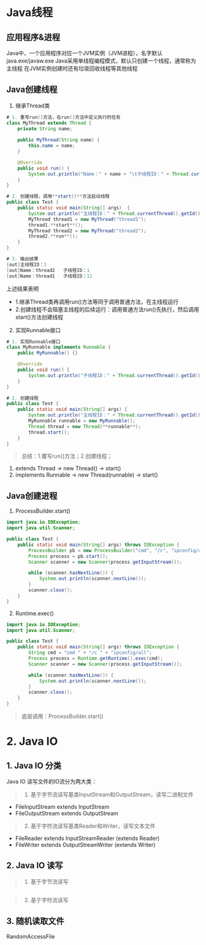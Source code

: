 # Java线程

## 应用程序&进程
Java中，一个应用程序对应一个JVM实例（JVM进程），名字默认java.exe/javaw.exe
Java采用单线程编程模式，默认只创建一个线程，通常称为主线程
在JVM实例创建时还有垃圾回收线程等其他线程

## Java创建线程
1. 继承Thread类
```java
# 1. 重写run()方法，在run()方法中定义执行的任务
class MyThread extends Thread {
    private String name;
    
    public MyThread(String name) {
        this.name = name;
    }

    @Override
    public void run() {
        System.out.println("Name：" + name + "\t子线程ID：" + Thread.currentThread().getId());
    }
}

# 2. 创建线程，调用**start()**方法启动线程
public class Test {
    public static void main(String[] args)  {
        System.out.println("主线程ID：" + Thread.currentThread().getId());
        MyThread thread1 = new MyThread("thread1");
        thread1.**start**();
        MyThread thread2 = new MyThread("thread2");
        thread2.**run**();
    }
}

# 3. 输出结果
[out]主线程ID：1
[out]Name：thread2	子线程ID：1
[out]Name：thread1	子线程ID：11
```
上述结果表明
* 1.继承Thread类再调用run()方法等同于调用普通方法，在主线程运行
* 2.创建线程不会阻塞主线程的后续运行：调用普通方法run()先执行，然后调用start()方法创建线程

2. 实现Runnable接口
```java
# 1. 实现Runnable接口
class MyRunnable implements Runnable {
    public MyRunnable() {}

    @Override
    public void run() {
        System.out.println("子线程ID：" + Thread.currentThread().getId());
    }
}

# 2. 创建线程
public class Test {
    public static void main(String[] args) {
        System.out.println("主线程ID：" + Thread.currentThread().getId());
        MyRunnable runnable = new MyRunnable();
        Thread thread = new Thread(**runnable**);
        thread.start();
    }
}
```

> 总结：1.覆写run()方法；2.创建线程；
1. extends Thread -> new Thread() -> start()
2. implements Runnable -> new Thread(runnable) -> start()

## Java创建进程
1. ProcessBuilder.start()
```java
import java.io.IOException;
import java.util.Scanner;

public class Test {
    public static void main(String[] args) throws IOException {
        ProcessBuilder pb = new ProcessBuilder("cmd", "/c", "ipconfig/all");
        Process process = pb.start();
        Scanner scanner = new Scanner(process.getInputStream());

        while (scanner.hasNextLine()) {
            System.out.println(scanner.nextLine());
        }
        scanner.close();
    }
}
```

2. Runtime.exec()
```java
import java.io.IOException;
import java.util.Scanner;

public class Test {
    public static void main(String[] args) throws IOException {
        String cmd = "cmd " + "/c " + "ipconfig/all";
        Process process = Runtime.getRuntime().exec(cmd);
        Scanner scanner = new Scanner(process.getInputStream());

        while (scanner.hasNextLine()) {
            System.out.println(scanner.nextLine());
        }
        scanner.close();
    }
}
```

> 底层调用：ProcessBuilder.start()



# 2. Java IO

## 1. Java IO 分类

Java IO 读写文件的IO流分为两大类：

> 1. 基于字节流读写基类InputStream和OutputStream，读写二进制文件

- FileInputStream extends InputStream
- FileOutputStream extends OutputStream

> 2. 基于字符流读写基类Reader和Writer，读写文本文件

* FileReader extends InputStreamReader (extends Reader)
* FileWriter extends OutputStreamWriter (extends Writer)

## 2. Java IO 读写

> 1. 基于字节流读写

```java

```







> 2. 基于字符流读写





## 3. 随机读取文件

RandomAccessFile











